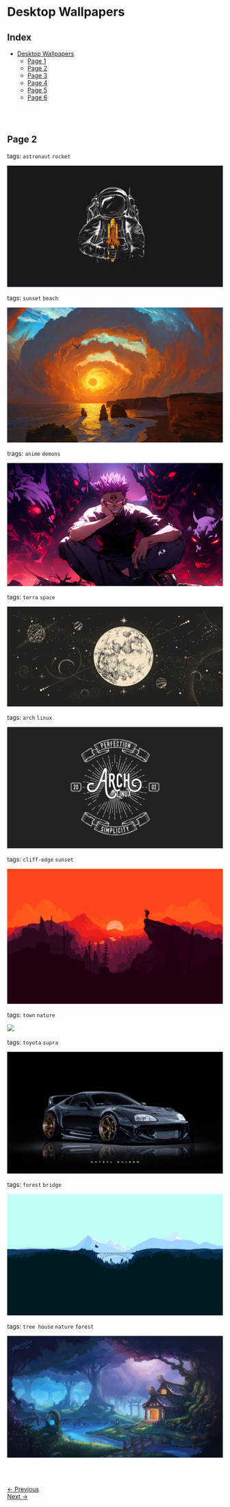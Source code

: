 # Desktop Wallpapers

## Index

- [Desktop Wallpapers](https://github.com/sarkans404/wallpapers/blob/main/Desktop%20Wallpapers.md)
  - [Page 1](https://github.com/sarkans404/wallpapers/blob/main/Pages/page1.md)
  - [Page 2](https://github.com/sarkans404/wallpapers/blob/main/Pages/page2.md)
  - [Page 3](https://github.com/sarkans404/wallpapers/blob/main/Pages/page3.md)
  - [Page 4](https://github.com/sarkans404/wallpapers/blob/main/Pages/page4.md)
  - [Page 5](https://github.com/sarkans404/wallpapers/blob/main/Pages/page5.md)
  - [Page 6](https://github.com/sarkans404/wallpapers/blob/main/Pages/page6.md)



<br><br>

## Page 2

tags: `astronaut` `rocket`

<img src="https://github.com/sarkans404/wallpapers/blob/main/Image/astronaut-rocket.jpg">

<br>

tags: `sunset` `beach`

<img src="https://github.com/sarkans404/wallpapers/blob/main/Image/australia.jpg">

<br>

trags: `anime` `demons`

<img src="https://github.com/sarkans404/wallpapers/blob/main/Image/b3a11a76885e51f067433c05a1d8fb3d.jpg">

<br>

tags: `terra` `space`

<img src="https://github.com/sarkans404/wallpapers/blob/main/Image/be5dd65f0e09c590a8bd7de6d6f72dfc.jpg">

<br>

tags: `arch` `linux`

<img src="https://github.com/sarkans404/wallpapers/blob/main/Image/classic-arch.png">

<br>

tags: `cliff-edge` `sunset`

<img src="https://github.com/sarkans404/wallpapers/blob/main/Image/cliff-edge.jpg">

<br>

tags: `town` `nature`

<img src="https://github.com/sarkans404/wallpapers/blob/main/Image/cute-town-dark.png">

<br>

tags: `toyota` `supra`

<img src="https://github.com/sarkans404/wallpapers/blob/main/Image/fonstola.ru_421272.jpg">

<br>

tags: `forest` `bridge`

<img src="https://github.com/sarkans404/wallpapers/blob/main/Image/forest-bridge.jpg">

<br>

tags: `tree house` `nature` `forest`

<img src="https://github.com/sarkans404/wallpapers/blob/main/Image/forest.png">

<br> <br>

[<- Previous](./page1.md)
<br>
[Next ->](./page2.md)
